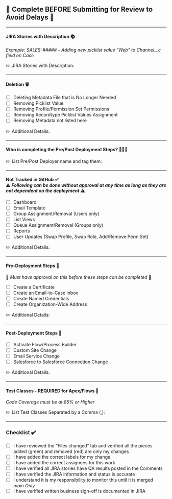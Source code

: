 ## 🚨 Complete BEFORE Submitting for Review to Avoid Delays 🚨


---

#### JIRA Stories with Description 📚 <br/>
_Example: SALES-##### - Adding new picklist value "Web" to Channel__c field on Case_<br/>

✏️ JIRA Stories with Description:

---
#### Deletion 🗑️ 
- [ ] Deleting Metadata File that is No Longer Needed
- [ ] Removing Picklist Value
- [ ] Removing Profile/Permission Set Permissions
- [ ] Removing Recordtype Picklist Values Assignment
- [ ] Removing Metadata not listed here

✏️ Additional Details:

---
#### Who is completing the Pre/Post Deployment Steps? 👷👷‍♂️ <br/>

✏️ List Pre/Post Deployer name and tag them:

---
#### Not Tracked in GitHub ✅ <br/> ⚠️ _Following can be done without approval at any time as long as they are not dependent on the deployment_ ⚠️<br/>
- [ ] Dashboard
- [ ] Email Template
- [ ] Group Assignment/Removal (Users only)
- [ ] List Views
- [ ] Queue Assignment/Removal (Groups only)
- [ ] Reports
- [ ] User Updates (Swap Profile, Swap Role, Add/Remove Perm Set)

✏️ Additional Details:

---
#### Pre-Deployment Steps 🔨 <br/> 
🛑 _Must have approval on this before these steps can be completed_ 🛑<br/>
- [ ] Create a Certificate
- [ ] Create an Email-to-Case inbox
- [ ] Create Named Credentials
- [ ] Create Organization-Wide Address

✏️ Additional Details:

---
#### Post-Deployment Steps 🚧
- [ ] Activate Flow/Process Builder
- [ ] Custom Site Change
- [ ] Email Service Change
- [ ] Salesforce to Salesforce Connection Change

✏️ Additional Details:

---
#### Test Classes - REQUIRED for Apex/Flows 🚧
_Code Coverage must be at 85% or Higher_ 

✏️ List Test Classes Separated  by a Comma (,):

---
### Checklist ✔️
- [ ] I have reviewed the “Files changed” tab and verified all the pieces added (green) and removed (red) are only my changes 
- [ ] I have added the correct labels for my change
- [ ] I have added the correct assignees for this work
- [ ] I have verified all JIRA stories have QA results posted in the Comments
- [ ] I have verified the JIRA information and status is accurate
- [ ] I understand it is my responsibility to monitor this until it is merged<br/>
_main Only_
- [ ] I have verified written business sign-off is documented in JIRA

